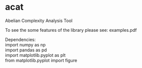# acat
Abelian Complexity Analysis Tool

To see the some features of the library please see:
examples.pdf

Dependencies:<br />
import numpy as np <br />
import pandas as pd <br />
import matplotlib.pyplot as plt <br />
from matplotlib.pyplot import figure<br />
